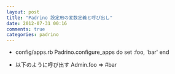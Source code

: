 ```yaml
---
layout: post
title: "Padrino 設定用の変数定義と呼び出し"
date: 2012-07-31 00:16
comments: true
categories: padrino
---
```


* config/apps.rb
	Padrino.configure_apps do
	  set :foo, 'bar'
	end

* 以下のように呼び出す
	Admin.foo => #bar
